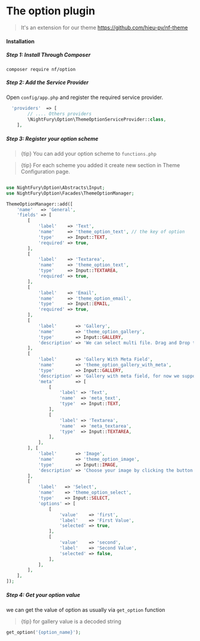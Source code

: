 # The option plugin
 > It's an extension for our theme https://github.com/hieu-pv/nf-theme 
 
#### Installation
##### Step 1: Install Through Composer
```
composer require nf/option
```
##### Step 2: Add the Service Provider
Open `config/app.php` and register the required service provider.

```php
  'providers'  => [
        // .... Others providers 
        \NightFury\Option\ThemeOptionServiceProvider::class,
    ],
```

##### Step 3: Register your option scheme

> {tip} You can add your option scheme to `functions.php`

> {tip} For each scheme you added it create new section in Theme Configuration page.


```php

use NightFury\Option\Abstracts\Input;
use NightFury\Option\Facades\ThemeOptionManager;

ThemeOptionManager::add([
    'name'   => 'General',
    'fields' => [
        [
            'label'    => 'Text',
            'name'     => 'theme_option_text', // the key of option
            'type'     => Input::TEXT,
            'required' => true,
        ],
        [
            'label'    => 'Textarea',
            'name'     => 'theme_option_text',
            'type'     => Input::TEXTAREA,
            'required' => true,
        ],
        [
            'label'    => 'Email',
            'name'     => 'theme_option_email',
            'type'     => Input::EMAIL,
            'required' => true,
        ],
        [
            'label'       => 'Gallery',
            'name'        => 'theme_option_gallery',
            'type'        => Input::GALLERY,
            'description' => 'We can select multi file. Drag and Drop to re-order content'
        ],
        [
            'label'       => 'Gallery With Meta Field',
            'name'        => 'theme_option_gallery_with_meta',
            'type'        => Input::GALLERY,
            'description' => 'Gallery with meta field, for now we support text and textarea on meta field.',
            'meta'        => [
                [
                    'label' => 'Text',
                    'name'  => 'meta_text',
                    'type'  => Input::TEXT,
                ],
                [
                    'label' => 'Textarea',
                    'name'  => 'meta_textarea',
                    'type'  => Input::TEXTAREA,
                ],
            ],
        ], [
            'label'       => 'Image',
            'name'        => 'theme_option_image',
            'type'        => Input::IMAGE,
            'description' => 'Choose your image by clicking the button bellow',
        ],
        [
            'label'   => 'Select',
            'name'    => 'theme_option_select',
            'type'    => Input::SELECT,
            'options' => [
                [
                    'value'    => 'first',
                    'label'    => 'First Value',
                    'selected' => true,
                ],
                [
                    'value'    => 'second',
                    'label'    => 'Second Value',
                    'selected' => false,
                ],
            ],
        ],
    ],
]);


```

##### Step 4: Get your option value

we can get the value of option as usually via `get_option` function

> {tip} for gallery value is a decoded string

```php
get_option('{option_name}');

```